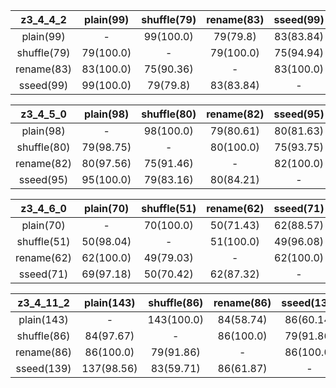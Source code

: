 |z3_4_4_2|plain(99)|shuffle(79)|rename(83)|sseed(99)|
|:---------:|:---------:|:---------:|:---------:|:---------:|
|plain(99)|-|99(100.0)|79(79.8)|83(83.84)|99(100.0)|
|shuffle(79)|79(100.0)|-|79(100.0)|75(94.94)|79(100.0)|
|rename(83)|83(100.0)|75(90.36)|-|83(100.0)|83(100.0)|
|sseed(99)|99(100.0)|79(79.8)|83(83.84)|-|99(100.0)|

|z3_4_5_0|plain(98)|shuffle(80)|rename(82)|sseed(95)|
|:---------:|:---------:|:---------:|:---------:|:---------:|
|plain(98)|-|98(100.0)|79(80.61)|80(81.63)|95(96.94)|
|shuffle(80)|79(98.75)|-|80(100.0)|75(93.75)|79(98.75)|
|rename(82)|80(97.56)|75(91.46)|-|82(100.0)|80(97.56)|
|sseed(95)|95(100.0)|79(83.16)|80(84.21)|-|95(100.0)|

|z3_4_6_0|plain(70)|shuffle(51)|rename(62)|sseed(71)|
|:---------:|:---------:|:---------:|:---------:|:---------:|
|plain(70)|-|70(100.0)|50(71.43)|62(88.57)|69(98.57)|
|shuffle(51)|50(98.04)|-|51(100.0)|49(96.08)|50(98.04)|
|rename(62)|62(100.0)|49(79.03)|-|62(100.0)|62(100.0)|
|sseed(71)|69(97.18)|50(70.42)|62(87.32)|-|71(100.0)|

|z3_4_11_2|plain(143)|shuffle(86)|rename(86)|sseed(139)|
|:---------:|:---------:|:---------:|:---------:|:---------:|
|plain(143)|-|143(100.0)|84(58.74)|86(60.14)|137(95.8)|
|shuffle(86)|84(97.67)|-|86(100.0)|79(91.86)|83(96.51)|
|rename(86)|86(100.0)|79(91.86)|-|86(100.0)|86(100.0)|
|sseed(139)|137(98.56)|83(59.71)|86(61.87)|-|139(100.0)|

